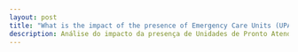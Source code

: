 ```yaml
---
layout: post
title: "What is the impact of the presence of Emergency Care Units (UPAs) on the number of deaths in cities of São Paulo?"
description: Análise do impacto da presença de Unidades de Pronto Atendimento (UPAs) no número de mortes dos municípios de São Paulo.
---
```


